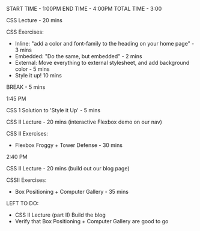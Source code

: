 START TIME - 1:00PM
END TIME - 4:00PM
TOTAL TIME - 3:00


CSS Lecture - 20 mins

CSS Exercises: 
- Inline: "add a color and font-family to the heading on your home page" - 3 mins
- Embedded: "Do the same, but embedded" - 2 mins
- External: Move everything to external stylesheet, and add background color - 5 mins
- Style it up! 10 mins

BREAK - 5 mins

1:45 PM

CSS 1 Solution to 'Style it Up' - 5 mins

CSS II Lecture - 20 mins (interactive Flexbox demo on our nav)

CSS II Exercises: 
- Flexbox Froggy + Tower Defense - 30 mins

2:40 PM

CSS II Lecture - 20 mins (build out our blog page)

CSSII Exercises: 
- Box Positioning + Computer Gallery - 35 mins


LEFT TO DO: 
- CSS II Lecture (part II) Build the blog
- Verify that Box Positioning + Computer Gallery are good to go
